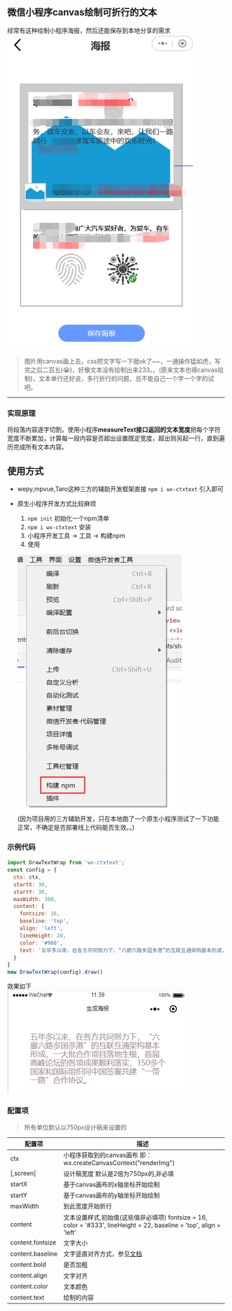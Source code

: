 ## 微信小程序canvas绘制可折行的文本

经常有这种绘制小程序海报，然后还能保存到本地分享的需求   
![Alt text](/img/1.png "Optional title")

> 图片用canvas画上去，css把文字写一下就ok了~~，一通操作猛如虎，写完之后二百五(😭)，好像文本没有绘制出来233。。(原来文本也得canvas绘制)，文本单行还好说，多行折行的问题，总不能自己一个字一个字的试吧。

-------------------------------------

### 实现原理
将段落内容逐字切割，使用小程序**measureText接口返回的文本宽度**把每个字符宽度不断累加，计算每一段内容是否超出设置既定宽度，超出则另起一行，直到遍历完成所有文本内容。

## 使用方式
- wepy,mpvue,Taro这种三方的辅助开发框架直接 `npm i wx-ctxtext` 引入即可
- 原生小程序开发方式比较麻烦
  1. `npm init` 初始化一个npm清单
  2. `npm i wx-ctxtext` 安装
  3. 小程序开发工具 -> 工具 -> 构建npm
  4. 使用

  ![Alt text](/img/3.png "Optional title")    
(因为项目用的三方辅助开发，只在本地跑了一个原生小程序测试了一下功能正常，不确定是否部署线上代码能否生效。。)

### 示例代码
```javascript
import DrawTextWrap from 'wx-ctxtext';
const config = {
  ctx: ctx,
  startX: 30,
  startY: 30,
  maxWidth: 300,
  content: {
    fontsize: 16,
    baseline: 'top',
    align: 'left',
    lineHeight: 20,
    color: '#988',
    text: '五年多以来，在各方共同努力下，“六廊六路多国多港”的互联互通架构基本形成，一大批合作项目落地生根，首届高峰论坛的各项成果顺利落实，150多个国家和国际组织同中国签署共建“一带一路”合作协议。'
  }
}
new DrawTextWrap(config).draw()
```
效果如下   
![Alt text](/img/2.png "Optional title")

### 配置项
> 所有单位默认以750px设计稿来设置的


| 配置项           | 描述                                                                                                                  |
| ---------------- | --------------------------------------------------------------------------------------------------------------------- |
| ctx              | 小程序获取到的canvas画布 即：wx.createCanvasContext("renderImg")                                                      |
| [,screen]        | 设计稿宽度 默认是2倍为750px的,非必填                                                                                  |
| startX           | 基于canvas画布的x轴坐标开始绘制                                                                                       |
| startY           | 基于canvas画布的y轴坐标开始绘制                                                                                       |
| maxWidth         | 到此宽度开始折行                                                                                                      |
| content          | 文本设置样式,初始值(这些值非必填项) fontsize = 16, color = '#333', lineHeight = 22, baseline = 'top', align = 'left'  |
| content.fontsize | 文字大小                                                                                                              |
| content.baseline | 文字竖直对齐方式，参见[文档](https://developers.weixin.qq.com/miniprogram/dev/api/CanvasContext.setTextBaseline.html) |
| content.bold     | 是否加粗                                                                                                              |
| content.align    | 文字对齐                                                                                                              |
| content.color    | 文本颜色                                                                                                              |
| content.text     | 绘制的内容                                                                                                            |